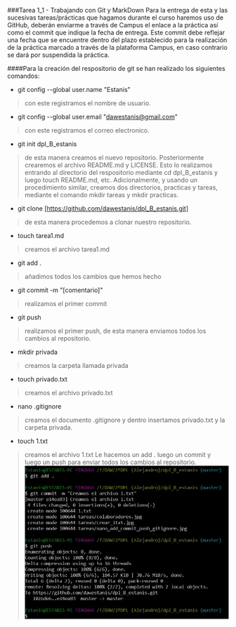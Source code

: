 ###Tarea 1_1 - Trabajando con Git y MarkDown
Para la entrega de esta y las sucesivas tareas/prácticas que hagamos 
durante el curso haremos uso de GitHub, deberán enviarme a través de 
Campus el enlace a la práctica así como el commit que indique la fecha 
de entrega. Este commit debe reflejar una fecha que se encuentre dentro 
del plazo establecido para la realización de la práctica marcado a 
través de la plataforma Campus, en caso contrario se dará por suspendida 
la práctica.

####Para la creación del respositorio de git se han realizado los siguientes comandos:
- git config --global user.name "Estanis" 
> con este registramos el nombre de usuario.
- git config --global user.email "dawestanis@gmail.com" 
> con este registramos el correo electronico.
- git init dpl_B_estanis 
> de esta manera creamos el nuevo repositorio. Posteriormente crearemos el archivo README.md y LICENSE. Esto lo realizamos entrando al directorio del respositorio mediante cd dpl_B_estanis y luego touch README.md, etc. Adicionalmente, y usando un procedimiento similar, creamos dos directorios, practicas y tareas, mediante el comando mkdir tareas y mkdir practicas.
- git clone [https://github.com/dawestanis/dpl_B_estanis.git] 
> de esta manera procedemos a clonar nuestro repositorio.
- touch tarea1.md 
> creamos el archivo tarea1.md 
- git add . 
> añadimos todos los cambios que hemos hecho
- git commit -m "[comentario]"
> realizamos el primer commit 
- git push
> realizamos el primer push, de esta manera enviamos todos los cambios al repositorio.
- mkdir privada
> creamos la carpeta llamada privada
- touch privado.txt
> creamos el archivo privado.txt
- nano .gitignore
> creamos el documento .gitignore y dentro insertamos privado.txt y la carpeta privada.
- touch 1.txt
> creamos el archivo 1.txt
> Le hacemos un add . luego un commit y luego un push para enviar todos los cambios al repositorio.
![1.txt](add_commit_push_1txt.jpg)
